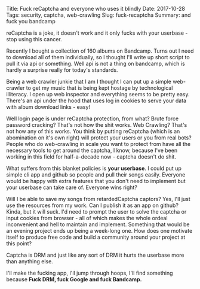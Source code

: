 Title: Fuck reCaptcha and everyone who uses it blindly
Date: 2017-10-28
Tags: security, captcha, web-crawling
Slug: fuck-recaptcha
Summary: and fuck you bandcamp


reCaptcha is a joke, it doesn't work and it only fucks with your userbase - stop using this cancer.

Recently I bought a collection of 160 albums on Bandcamp. Turns out I need to download all of them individually,
so I thought I'll write up short script to pull it via api or something. Well api is not a thing on bandcamp,
which is hardly a surprise really for today's standards.

Being a web crawler junkie that I am I thought I can put up a simple web-crawler to get my music that is being kept
hostage by technological illiteracy.
I open up web inspector and everything seems to be pretty easy. There's an api under the hood that uses log in
cookies to serve your data with album download links - easy!

Well login page is under reCaptcha protection, from what?
Brute force password cracking? That's not how the shit works. Web Crawling? That's not how any of this works.
You think by putting reCaptcha (which is an abomination on it's own right) will protect your users or you from real bots?
People who do web-crawling in scale you want to protect from have all the necessary tools to get around the captcha,
I know, because I've been working in this field for half-a-decade now - captcha doesn't do shit.

What suffers from this blanket policies is __your userbase__. I could put up simple cli app and github so people
and pull their songs easily. Everyone would be happy with extra features that you don't need to implement
but your userbase can take care of. Everyone wins right?

Will I be able to save my songs from retardedCaptcha captors? Yes, I'll just use the resources from my work.
Can I publish it as an app on github? Kinda, but it will suck. I'd need to prompt the user to solve the captcha
or input cookies from browser - all of which makes the whole ordeal inconvenient and hell to maintain and implement.
Something that would be an evening project ends up being a week-long one.
How does one motivate itself to produce free code and build a community around your project at this point?

Captcha is DRM and just like any sort of DRM it hurts the userbase more than anything else.

I'll make the fucking app, I'll jump through hoops, I'll find something because
__Fuck DRM, fuck Google and fuck Bandcamp.__

